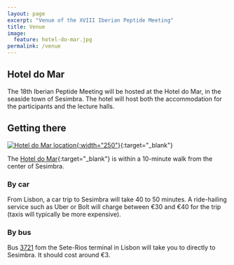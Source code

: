 ```yaml
---
layout: page
excerpt: "Venue of the XVIII Iberian Peptide Meeting"
title: Venue
image:
  feature: hotel-do-mar.jpg
permalink: /venue
---
```


## Hotel do Mar
The 18th Iberian Peptide Meeting will be hosted at the Hotel do Mar, in the
seaside town of Sesimbra. The hotel will host both the accommodation for the
participants and the lecture halls.

## Getting there
[![Hotel do Mar location](/XVIII/images/map.png){:width="250"}](https://goo.gl/maps/QzM8Pz5Sgmgtn4PS8){:target="_blank"}

The [Hotel do Mar](https://goo.gl/maps/QzM8Pz5Sgmgtn4PS8){:target="_blank"} is
within a 10-minute walk from the center of Sesimbra.

### By car
From Lisbon, a car trip to Sesimbra will take 40 to 50 minutes. A ride-hailing
service such as Uber or Bolt will charge between €30 and €40 for the trip
(taxis will typically be more expensive).

### By bus
Bus [3721](https://www.carrismetropolitana.pt/horarios/?route_short_name=3721&route_id=3721_0&direction_id=060453&stop_sequence=1)
fom the Sete-Rios terminal in Lisbon will take you to directly to Sesimbra. It
should cost around €3.

